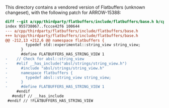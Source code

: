 <!---
  Licensed to the Apache Software Foundation (ASF) under one
  or more contributor license agreements.  See the NOTICE file
  distributed with this work for additional information
  regarding copyright ownership.  The ASF licenses this file
  to you under the Apache License, Version 2.0 (the
  "License"); you may not use this file except in compliance
  with the License.  You may obtain a copy of the License at

    http://www.apache.org/licenses/LICENSE-2.0

  Unless required by applicable law or agreed to in writing,
  software distributed under the License is distributed on an
  "AS IS" BASIS, WITHOUT WARRANTIES OR CONDITIONS OF ANY
  KIND, either express or implied.  See the License for the
  specific language governing permissions and limitations
  under the License.
-->

This directory contains a vendored version of Flatbuffers
(unknown changeset), with the following patch for ARROW-15388:

```diff
diff --git a/cpp/thirdparty/flatbuffers/include/flatbuffers/base.h b/cpp/thirdparty/flatbuffers/include/flatbuffers/base.h
index 955738067..fccce42f6 100644
--- a/cpp/thirdparty/flatbuffers/include/flatbuffers/base.h
+++ b/cpp/thirdparty/flatbuffers/include/flatbuffers/base.h
@@ -212,13 +212,6 @@ namespace flatbuffers {
         typedef std::experimental::string_view string_view;
       }
       #define FLATBUFFERS_HAS_STRING_VIEW 1
-    // Check for absl::string_view
-    #elif __has_include("absl/strings/string_view.h")
-      #include "absl/strings/string_view.h"
-      namespace flatbuffers {
-        typedef absl::string_view string_view;
-      }
-      #define FLATBUFFERS_HAS_STRING_VIEW 1
     #endif
   #endif // __has_include
 #endif // !FLATBUFFERS_HAS_STRING_VIEW
```
